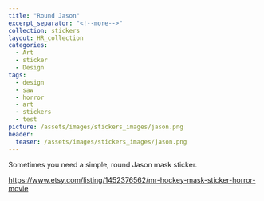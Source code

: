 ```yaml
---
title: "Round Jason"
excerpt_separator: "<!--more-->"
collection: stickers
layout: HR_collection
categories:
  - Art
  - sticker
  - Design
tags:
  - design
  - saw
  - horror
  - art
  - stickers
  - test
picture: /assets/images/stickers_images/jason.png
header:
  teaser: /assets/images/stickers_images/jason.png
---
```

Sometimes you need a simple, round Jason mask sticker.

https://www.etsy.com/listing/1452376562/mr-hockey-mask-sticker-horror-movie

